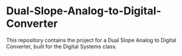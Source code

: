 # Dual-Slope-Analog-to-Digital-Converter
This repository contains the project for a Dual Slope Analog to Digital Converter, built for the Digital Systems class.
